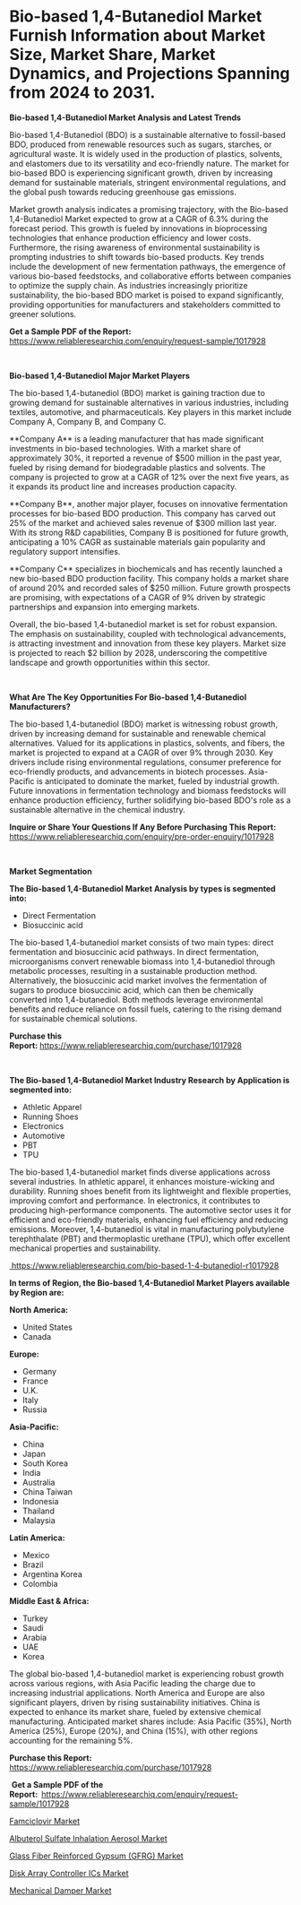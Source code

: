 <p><h1>Bio-based 1,4-Butanediol Market Furnish Information about Market Size, Market Share, Market Dynamics, and Projections Spanning from 2024 to 2031.</h1></p><p><strong>Bio-based 1,4-Butanediol Market Analysis and Latest Trends</strong></p>
<p><p>Bio-based 1,4-Butanediol (BDO) is a sustainable alternative to fossil-based BDO, produced from renewable resources such as sugars, starches, or agricultural waste. It is widely used in the production of plastics, solvents, and elastomers due to its versatility and eco-friendly nature. The market for bio-based BDO is experiencing significant growth, driven by increasing demand for sustainable materials, stringent environmental regulations, and the global push towards reducing greenhouse gas emissions.</p><p>Market growth analysis indicates a promising trajectory, with the Bio-based 1,4-Butanediol Market expected to grow at a CAGR of 6.3% during the forecast period. This growth is fueled by innovations in bioprocessing technologies that enhance production efficiency and lower costs. Furthermore, the rising awareness of environmental sustainability is prompting industries to shift towards bio-based products. Key trends include the development of new fermentation pathways, the emergence of various bio-based feedstocks, and collaborative efforts between companies to optimize the supply chain. As industries increasingly prioritize sustainability, the bio-based BDO market is poised to expand significantly, providing opportunities for manufacturers and stakeholders committed to greener solutions.</p></p>
<p><strong>Get a Sample PDF of the Report:&nbsp;</strong> <a href="https://www.reliableresearchiq.com/enquiry/request-sample/1017928?utm_campaign=973&utm_medium=2&utm_source=Github&utm_content=ia&utm_term=04122024&utm_id=bio-based-14-butanediol">https://www.reliableresearchiq.com/enquiry/request-sample/1017928</a></p>
<p>&nbsp;</p>
<p><strong>Bio-based 1,4-Butanediol Major Market Players</strong></p>
<p><p>The bio-based 1,4-butanediol (BDO) market is gaining traction due to growing demand for sustainable alternatives in various industries, including textiles, automotive, and pharmaceuticals. Key players in this market include Company A, Company B, and Company C.</p><p>**Company A** is a leading manufacturer that has made significant investments in bio-based technologies. With a market share of approximately 30%, it reported a revenue of $500 million in the past year, fueled by rising demand for biodegradable plastics and solvents. The company is projected to grow at a CAGR of 12% over the next five years, as it expands its product line and increases production capacity.</p><p>**Company B**, another major player, focuses on innovative fermentation processes for bio-based BDO production. This company has carved out 25% of the market and achieved sales revenue of $300 million last year. With its strong R&D capabilities, Company B is positioned for future growth, anticipating a 10% CAGR as sustainable materials gain popularity and regulatory support intensifies.</p><p>**Company C** specializes in biochemicals and has recently launched a new bio-based BDO production facility. This company holds a market share of around 20% and recorded sales of $250 million. Future growth prospects are promising, with expectations of a CAGR of 9% driven by strategic partnerships and expansion into emerging markets.</p><p>Overall, the bio-based 1,4-butanediol market is set for robust expansion. The emphasis on sustainability, coupled with technological advancements, is attracting investment and innovation from these key players. Market size is projected to reach $2 billion by 2028, underscoring the competitive landscape and growth opportunities within this sector.</p></p>
<p>&nbsp;</p>
<p><strong>What Are The Key Opportunities For Bio-based 1,4-Butanediol Manufacturers?</strong></p>
<p><p>The bio-based 1,4-butanediol (BDO) market is witnessing robust growth, driven by increasing demand for sustainable and renewable chemical alternatives. Valued for its applications in plastics, solvents, and fibers, the market is projected to expand at a CAGR of over 9% through 2030. Key drivers include rising environmental regulations, consumer preference for eco-friendly products, and advancements in biotech processes. Asia-Pacific is anticipated to dominate the market, fueled by industrial growth. Future innovations in fermentation technology and biomass feedstocks will enhance production efficiency, further solidifying bio-based BDO's role as a sustainable alternative in the chemical industry.</p></p>
<p><strong>Inquire or Share Your Questions If Any Before Purchasing This Report:</strong> <a href="https://www.reliableresearchiq.com/enquiry/pre-order-enquiry/1017928?utm_campaign=973&utm_medium=2&utm_source=Github&utm_content=ia&utm_term=04122024&utm_id=bio-based-14-butanediol">https://www.reliableresearchiq.com/enquiry/pre-order-enquiry/1017928</a></p>
<p>&nbsp;</p>
<p><strong>Market Segmentation</strong></p>
<p><strong>The Bio-based 1,4-Butanediol Market Analysis by types is segmented into:</strong></p>
<p><ul><li>Direct Fermentation</li><li>Biosuccinic acid</li></ul></p>
<p><p>The bio-based 1,4-butanediol market consists of two main types: direct fermentation and biosuccinic acid pathways. In direct fermentation, microorganisms convert renewable biomass into 1,4-butanediol through metabolic processes, resulting in a sustainable production method. Alternatively, the biosuccinic acid market involves the fermentation of sugars to produce biosuccinic acid, which can then be chemically converted into 1,4-butanediol. Both methods leverage environmental benefits and reduce reliance on fossil fuels, catering to the rising demand for sustainable chemical solutions.</p></p>
<p><strong>Purchase this Report:&nbsp;</strong><a href="https://www.reliableresearchiq.com/purchase/1017928?utm_campaign=973&utm_medium=2&utm_source=Github&utm_content=ia&utm_term=04122024&utm_id=bio-based-14-butanediol">https://www.reliableresearchiq.com/purchase/1017928</a></p>
<p>&nbsp;</p>
<p><strong>The Bio-based 1,4-Butanediol Market Industry Research by Application is segmented into:</strong></p>
<p><ul><li>Athletic Apparel</li><li>Running Shoes</li><li>Electronics</li><li>Automotive</li><li>PBT</li><li>TPU</li></ul></p>
<p><p>The bio-based 1,4-butanediol market finds diverse applications across several industries. In athletic apparel, it enhances moisture-wicking and durability. Running shoes benefit from its lightweight and flexible properties, improving comfort and performance. In electronics, it contributes to producing high-performance components. The automotive sector uses it for efficient and eco-friendly materials, enhancing fuel efficiency and reducing emissions. Moreover, 1,4-butanediol is vital in manufacturing polybutylene terephthalate (PBT) and thermoplastic urethane (TPU), which offer excellent mechanical properties and sustainability.</p></p>
<p><a href="https://www.reliableresearchiq.com/bio-based-1-4-butanediol-r1017928?utm_campaign=973&utm_medium=2&utm_source=Github&utm_content=ia&utm_term=04122024&utm_id=bio-based-14-butanediol">&nbsp;https://www.reliableresearchiq.com/bio-based-1-4-butanediol-r1017928</a></p>
<p><strong>In terms of Region, the Bio-based 1,4-Butanediol Market Players available by Region are:</strong></p>
<p>
    <p> <strong> North America: </strong>
        <ul>
            <li>United States</li>
            <li>Canada</li>
        </ul>
        </p> 
    <p> <strong> Europe: </strong>
        <ul>
            <li>Germany</li>
            <li>France</li>
            <li>U.K.</li>
            <li>Italy</li>
            <li>Russia</li>
        </ul>
        </p> 
    <p> <strong> Asia-Pacific: </strong>
        <ul>
            <li>China</li>
            <li>Japan</li>
            <li>South Korea</li>
            <li>India</li>
            <li>Australia</li>
            <li>China Taiwan</li>
            <li>Indonesia</li>
            <li>Thailand</li>
            <li>Malaysia</li>
        </ul>
        </p> 
    <p> <strong> Latin America: </strong>
        <ul>
            <li>Mexico</li>
            <li>Brazil</li>
            <li>Argentina Korea</li>
            <li>Colombia</li>
        </ul>
        </p> 
    <p> <strong> Middle East & Africa: </strong>
        <ul>
            <li>Turkey</li>
            <li>Saudi</li>
            <li>Arabia</li>
            <li>UAE</li>
            <li>Korea</li>
        </ul>
    </p>
    </p>
<p><p>The global bio-based 1,4-butanediol market is experiencing robust growth across various regions, with Asia Pacific leading the charge due to increasing industrial applications. North America and Europe are also significant players, driven by rising sustainability initiatives. China is expected to enhance its market share, fueled by extensive chemical manufacturing. Anticipated market shares include: Asia Pacific (35%), North America (25%), Europe (20%), and China (15%), with other regions accounting for the remaining 5%.</p></p>
<p><strong>Purchase this Report: </strong><a href="https://www.reliableresearchiq.com/purchase/1017928?utm_campaign=973&utm_medium=2&utm_source=Github&utm_content=ia&utm_term=04122024&utm_id=bio-based-14-butanediol">https://www.reliableresearchiq.com/purchase/1017928</a></p>
<p>&nbsp;<strong>Get a Sample PDF of the Report:&nbsp;&nbsp;</strong><a href="https://www.reliableresearchiq.com/enquiry/request-sample/1017928?utm_campaign=973&utm_medium=2&utm_source=Github&utm_content=ia&utm_term=04122024&utm_id=bio-based-14-butanediol">https://www.reliableresearchiq.com/enquiry/request-sample/1017928</a></p>
<p><strong></strong></p>
<p><p><a href="https://www.linkedin.com/pulse/famciclovir-market-research-report-trends-overview-growing-x9lye?utm_campaign=973&utm_medium=2&utm_source=Github&utm_content=ia&utm_term=04122024&utm_id=bio-based-14-butanediol">Famciclovir Market</a></p><p><a href="https://www.linkedin.com/pulse/albuterol-sulfate-inhalation-aerosol-market-overview-forecasted-pf0ne?utm_campaign=973&utm_medium=2&utm_source=Github&utm_content=ia&utm_term=04122024&utm_id=bio-based-14-butanediol">Albuterol Sulfate Inhalation Aerosol Market</a></p><p><a href="https://github.com/flnordan65e0/Market-Research-Report-List-1/blob/main/glass-fiber-reinforced-gypsum-gfrg-market.md?utm_campaign=973&utm_medium=2&utm_source=Github&utm_content=ia&utm_term=04122024&utm_id=bio-based-14-butanediol">Glass Fiber Reinforced Gypsum (GFRG) Market</a></p><p><a href="https://issuu.com/reportprime-2/docs/disk-array-controller-ics-market-size-2030.pptx?utm_campaign=973&utm_medium=2&utm_source=Github&utm_content=ia&utm_term=04122024&utm_id=bio-based-14-butanediol">Disk Array Controller ICs Market</a></p><p><a href="https://issuu.com/reportprime-2/docs/mechanical-damper-market-size-2030.pptx?utm_campaign=973&utm_medium=2&utm_source=Github&utm_content=ia&utm_term=04122024&utm_id=bio-based-14-butanediol">Mechanical Damper Market</a></p></p>